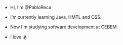 - Hi, I’m @PabloReca
- I’m currently learning Java, HMTL and CSS.
- Now I'm studying software development at CEBEM.

- I love :snowboarder:

